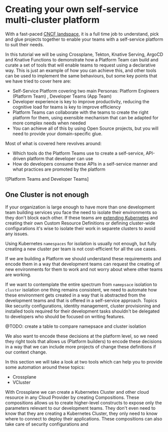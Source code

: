 # Creating your own self-service multi-cluster platform

With a fast-paced [CNCF landspace](https://landscape.cncf.io/), it is a full time job to understand, pick and glue projects together to enable your teams with a self-service platform to suit their needs. 

In this tutorial we will be using Crossplane, Tekton, Knative Serving, ArgoCD and Knative Functions to demonstrate how a Platform Team can build and curate a set of tools that will enable teams to request using a declarative way. This is just an example of how you can achieve this, and other tools can be used to implement the same behaviours, but some key points that we have tried to cover here are: 
- Self-Service Platform covering two main Personas: Platform Engineers (Platform Team) , Developer Teams (App Team) 
- Developer experience is key to improve productivity, reducing the cognitive load for teams is key to improve efficiency
- Platform Teams can collaborate with the teams to create the right platform for them, using exensible mechanism that can be adapted for more complex needs when needed
- You can achieve all of this by using Open Source projects, but you will need to provide your domain-specific glue.  


Most of what is covered here revolves around: 
- Which tools do the Platform Teams use to create a self-service, API-driven platform that developer can use
- How do developers consume these APIs in a self-service manner and what practices are promoted by the platform



![Platform Teams and Developer Teams]


## One Cluster is not enough

If your organization is large enough to have more than one development team building services you face the need to isolate their environments so they don't block each other. If these teams are [extending Kubernetes](https://github.com/salaboy/from-monolith-to-k8s/tree/main/kubernetes-controllers) and creating their own Custom Resource Definitions or defining cluster-wide configurations it's wise to isolate their work in separete clusters to avoid any issues.

Using Kubernetes `namespaces` for isolation is usually not enough, but fully creating a new cluster per team is not cost-efficient for all the use cases. 

If we are building a Platform we should understand these requirements and encode them in a way that development teams can request the creating of new environments for them to work and not worry about where other teams are working. 

If we want to contemplate the entire spectrum from `namepsace` isolation to `cluster` isolation one thing remains consistent, we need to automate how these environment gets created in a way that is abstracted from the development teams and that is offered in a self-service approach. Topics like security configurations, identity management, cluster provisioning and installed tools required for their development tasks shouldn't be delegated to developers who should be focused on writing features. 

@TODO: create a table to compare namepsace and cluster isolation

We also want to encode these decisions at the platform level, so we need they right tools that allows us (Platform builders) to encode these decisions in a way that we can include more projects of change these definitions if our context change. 


In this section we will take a look at two tools which can help you to provide some automation around these topics: 
- Crossplane
- VCluster

With Crossplane we can create a Kubernetes Cluster and other cloud resource in any Cloud Provider by creating Compositions. These compositions allows us to create higher-level constructs to expose only the parameters relevant to our development teams. They don't even need to know that they are creating a Kubernetes Cluster, they only need to know where to connect to deploy their applications. These compositions can also take care of security configurations and 






